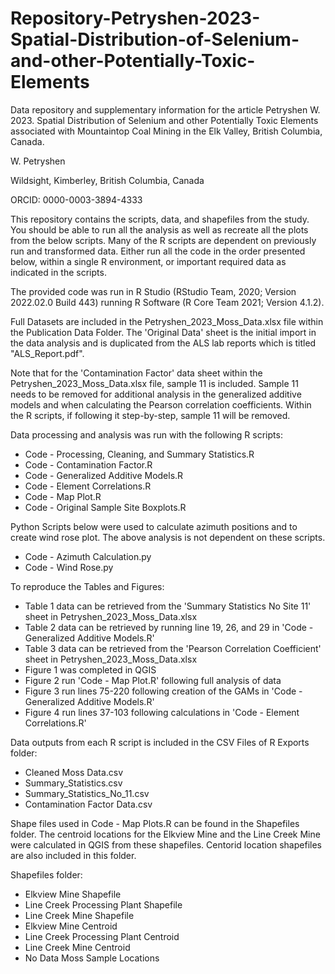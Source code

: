 # Repository-Petryshen-2023-Spatial-Distribution-of-Selenium-and-other-Potentially-Toxic-Elements
 Data repository and supplementary information for the article Petryshen W. 2023. Spatial Distribution of Selenium and other Potentially Toxic Elements associated with Mountaintop Coal Mining in the Elk Valley, British Columbia, Canada.

 W. Petryshen

 Wildsight, Kimberley, British Columbia, Canada
 
 ORCID: 0000-0003-3894-4333

 This repository contains the scripts, data, and shapefiles from the study. You should be able to run all the analysis as well as recreate all the plots from the below scripts. Many of the R scripts are dependent on previously run and transformed data. Either run all the code in the order presented below, within a single R environment, or important required data as indicated in the scripts.

 The provided code was run in R Studio (RStudio Team, 2020; Version 2022.02.0 Build 443) running R Software (R Core Team 2021; Version 4.1.2).

 Full Datasets are included in the Petryshen_2023_Moss_Data.xlsx file within the Publication Data Folder. The 'Original Data' sheet is the initial import in the data analysis and is duplicated from the ALS lab reports which is titled "ALS_Report.pdf".

 Note that for the 'Contamination Factor' data sheet within the Petryshen_2023_Moss_Data.xlsx file, sample 11 is included. Sample 11 needs to be removed for additional analysis in the generalized additive models and when calculating the Pearson correlation coefficients. Within the R scripts, if following it step-by-step, sample 11 will be removed.

 Data processing and analysis was run with the following R scripts:
 * Code - Processing, Cleaning, and Summary Statistics.R
 * Code - Contamination Factor.R
 * Code - Generalized Additive Models.R
 * Code - Element Correlations.R
 * Code - Map Plot.R
 * Code - Original Sample Site Boxplots.R

 Python Scripts below were used to calculate azimuth positions and to create wind rose plot. The above analysis is not dependent on these scripts.
 * Code - Azimuth Calculation.py
 * Code - Wind Rose.py

 To reproduce the Tables and Figures:
 * Table 1 data can be retrieved from the 'Summary Statistics No Site 11' sheet in Petryshen_2023_Moss_Data.xlsx
 * Table 2 data can be retrieved by running line 19, 26, and 29 in 'Code - Generalized Additive Models.R'
 * Table 3 data can be retrieved from the 'Pearson Correlation Coefficient' sheet in Petryshen_2023_Moss_Data.xlsx
 * Figure 1 was completed in QGIS
 * Figure 2 run 'Code - Map Plot.R' following full analysis of data
 * Figure 3 run lines 75-220 following creation of the GAMs in 'Code - Generalized Additive Models.R'
 * Figure 4 run lines 37-103 following calculations in 'Code - Element Correlations.R'

 Data outputs from each R script is included in the CSV Files of R Exports folder:
 * Cleaned Moss Data.csv
 * Summary_Statistics.csv
 * Summary_Statistics_No_11.csv
 * Contamination Factor Data.csv

 Shape files used in Code - Map Plots.R can be found in the Shapefiles folder. The centroid locations for the Elkview Mine and the Line Creek Mine were calculated in QGIS from these shapefiles. Centorid location shapefiles are also included in this folder.

 Shapefiles folder:
 * Elkview Mine Shapefile
 * Line Creek Processing Plant Shapefile
 * Line Creek Mine Shapefile
 * Elkview Mine Centroid
 * Line Creek Processing Plant Centroid
 * Line Creek Mine Centroid
 * No Data Moss Sample Locations
